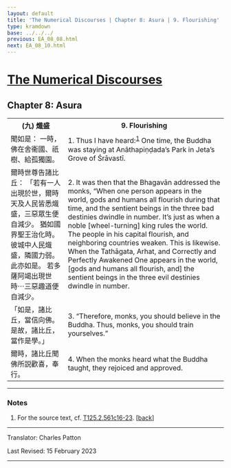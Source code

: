 ```yaml
---
layout: default
title: 'The Numerical Discourses | Chapter 8: Asura | 9. Flourishing'
type: kramdown
base: ../../../
previous: EA_08_08.html
next: EA_08_10.html
---
```


<h1><a href='../index.html'>The Numerical Discourses</a></h1>
<h2>Chapter 8: Asura</h2>

<table class="trans">
  <th class='ch'>(九) 熾盛</th>
  <th class='en'>9. Flourishing</th>
  <tr>
    <td class='ch' title='T125.2.561c16'>聞如是： 一時，佛在舍衞國、祇樹、給孤獨園。</td>
    <td id='p1'>1. Thus I have heard:<sup id="ref1"><a href="#n1">1</a></sup> One time, the Buddha was staying at Anāthapiṇḍada’s Park in Jeta’s Grove of Śrāvastī.</td>
  </tr>
  <tr>
    <td class='ch' title='T125.2.561c17'>爾時世尊告諸比丘： 「若有一人出現於世，爾時天及人民皆悉熾盛，三惡眾生便自減少。 猶如國界聖王治化時。 彼城中人民熾盛，隣國力弱。 此亦如是。 若多薩阿竭出現世時⋯三惡趣道便自減少。</td>
    <td id='p2'>2. It was then that the Bhagavān addressed the monks, “When one person appears in the world, gods and humans all flourish during that time, and the sentient beings in the three bad destinies dwindle in number. It’s just as when a noble [wheel-turning] king rules the world. The people in his capital flourish, and neighboring countries weaken. This is likewise. When the Tathāgata, Arhat, and Correctly and Perfectly Awakened One appears in the world, [gods and humans all flourish, and] the sentient beings in the three evil destinies dwindle in number.</td>
  </tr>
  <tr>
    <td class='ch' title='T125.2.561c21'>「如是，諸比丘，當信向佛。 是故，諸比丘，當作是學。」</td>
    <td id='p3'>3. “Therefore, monks, you should believe in the Buddha. Thus, monks, you should train yourselves.”</td>
  </tr>
  <tr>
    <td class='ch' title='T125.2.561c22'>爾時，諸比丘聞佛所説歡喜，奉行。</td>
    <td id='p4'>4. When the monks heard what the Buddha taught, they rejoiced and approved.</td>
  </tr>
</table>

<hr/>

<h3 id="notes">Notes</h3>

<ol class="notes-list">
<li id="n1"><p>For the source text, cf. <a href="https://cbetaonline.dila.edu.tw/zh/T02n0125_p0561c16" target="_blank">T125.2.561c16-23</a>. [<a href="#ref1">back</a>]</p></li>
</ol>
<hr/>

<p class="translator">Translator: Charles Patton</p>
<p class='revised'>Last Revised: 15 February 2023</p>

<hr/>